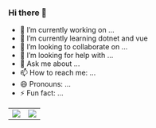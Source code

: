 ### Hi there 👋

- 🔭 I’m currently working on ...
- 🌱 I’m currently learning dotnet and vue
- 👯 I’m looking to collaborate on ...
- 🤔 I’m looking for help with ...
- 💬 Ask me about ...
- 📫 How to reach me: ...
- 😄 Pronouns: ...
- ⚡ Fun fact: ...


<table>
   <tr>
      <td><img src="https://github-readme-stats.vercel.app/api/top-langs/?username=ramirescm&layout=compact" /></td>
      <td><img src="https://github-readme-stats.vercel.app/api?username=ramirescm&line_heigth=1" /></td>
   </tr>
</table>

<!--
**ramirescm/ramirescm** is a ✨ _special_ ✨ repository because its `README.md` (this file) appears on your GitHub profile.
[![Ramires github stats](https://github-readme-stats.vercel.app/api?username=ramirescm)](https://github.com/ramirescm/github-readme-stats)
Here are some ideas to get you started:
<div style="display: flex;">
<div style="display: inline-block; padding: 0 10px 0 0; heigth: 300px">
   <img height="200" width="400" src="https://github-readme-stats.vercel.app/api/top-langs/?username=ramirescm&hide=html&line_heigth=10&layout=compact&theme=cobalt" />
</div>
<div style="display: inline-block;padding: 0 10px 0 0; heigth: 300px">
    <img height="200"  width="400" src="https://github-readme-stats.vercel.app/api?username=ramirescm&theme=cobalt" />
    </tr>
</div>
</div>
- 🔭 I’m currently working on ...
- 🌱 I’m currently learning ...
- 👯 I’m looking to collaborate on ...
- 🤔 I’m looking for help with ...
- 💬 Ask me about ...
- 📫 How to reach me: ...
- 😄 Pronouns: ...
- ⚡ Fun fact: ...
-->
